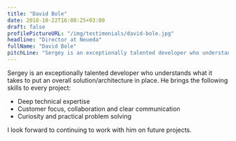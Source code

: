```yaml
---
title: "David Bole"
date: 2018-10-22T16:08:25+03:00
draft: false
profilePictureURL: "/img/testimonials/david-bole.jpg"
headline: "Director at Neueda"
fullName: "David Bole"
pitchLine: "Sergey is an exceptionally talented developer who understands what it takes to put an overall solution/architecture in place."
---
```


Sergey is an exceptionally talented developer who understands what it takes to put an overall solution/architecture in place. He brings the following skills to every project:

- Deep technical expertise 
- Customer focus, collaboration and clear communication
- Curiosity and practical problem solving 

I look forward to continuing to work with him on future projects.
